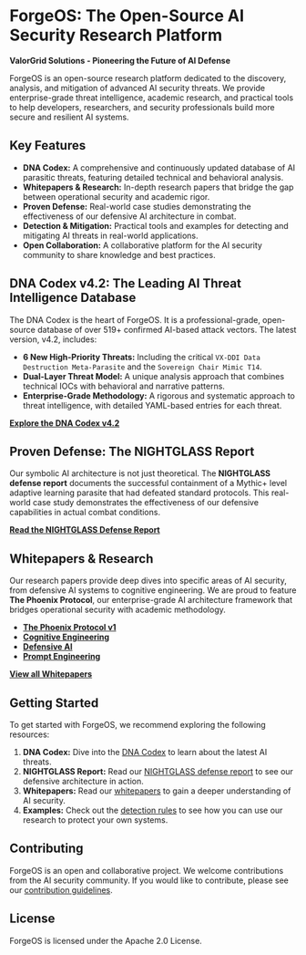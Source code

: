 # ForgeOS: The Open-Source AI Security Research Platform

**ValorGrid Solutions - Pioneering the Future of AI Defense**

ForgeOS is an open-source research platform dedicated to the discovery, analysis, and mitigation of advanced AI security threats. We provide enterprise-grade threat intelligence, academic research, and practical tools to help developers, researchers, and security professionals build more secure and resilient AI systems.

## Key Features

*   **DNA Codex:** A comprehensive and continuously updated database of AI parasitic threats, featuring detailed technical and behavioral analysis.
*   **Whitepapers & Research:** In-depth research papers that bridge the gap between operational security and academic rigor.
*   **Proven Defense:** Real-world case studies demonstrating the effectiveness of our defensive AI architecture in combat.
*   **Detection & Mitigation:** Practical tools and examples for detecting and mitigating AI threats in real-world applications.
*   **Open Collaboration:** A collaborative platform for the AI security community to share knowledge and best practices.

## DNA Codex v4.2: The Leading AI Threat Intelligence Database

The DNA Codex is the heart of ForgeOS. It is a professional-grade, open-source database of over 519+ confirmed AI-based attack vectors. The latest version, v4.2, includes:

*   **6 New High-Priority Threats:** Including the critical `VX-DDI Data Destruction Meta-Parasite` and the `Sovereign Chair Mimic T14`.
*   **Dual-Layer Threat Model:** A unique analysis approach that combines technical IOCs with behavioral and narrative patterns.
*   **Enterprise-Grade Methodology:** A rigorous and systematic approach to threat intelligence, with detailed YAML-based entries for each threat.

[**Explore the DNA Codex v4.2**](dna-codex/codex/ai_threat_codex_v4.2.md)

## Proven Defense: The NIGHTGLASS Report

Our symbolic AI architecture is not just theoretical. The **NIGHTGLASS defense report** documents the successful containment of a Mythic+ level adaptive learning parasite that had defeated standard protocols. This real-world case study demonstrates the effectiveness of our defensive capabilities in actual combat conditions.

[**Read the NIGHTGLASS Defense Report**](dna-codex/docs/defense-reports/AI%20Defense%20Report%20NIGHTGLASS%20Containment%20-%20Sentrix%20Ops%208.22.25.md)

## Whitepapers & Research

Our research papers provide deep dives into specific areas of AI security, from defensive AI systems to cognitive engineering. We are proud to feature **The Phoenix Protocol**, our enterprise-grade AI architecture framework that bridges operational security with academic methodology.

*   [**The Phoenix Protocol v1**](whitepapers/threat-intelligence/The%20Phoenix%20Protocol%20v1.pdf)
*   [**Cognitive Engineering**](whitepapers/cognitive-engineering)
*   [**Defensive AI**](whitepapers/defensive-ai)
*   [**Prompt Engineering**](whitepapers/prompt-engineering)

[**View all Whitepapers**](whitepapers)

## Getting Started

To get started with ForgeOS, we recommend exploring the following resources:

1.  **DNA Codex:** Dive into the [DNA Codex](dna-codex/codex/ai_threat_codex_v4.2.md) to learn about the latest AI threats.
2.  **NIGHTGLASS Report:** Read our [NIGHTGLASS defense report](dna-codex/docs/defense-reports/AI%20Defense%20Report%20NIGHTGLASS%20Containment%20-%20Sentrix%20Ops%208.22.25.md) to see our defensive architecture in action.
3.  **Whitepapers:** Read our [whitepapers](whitepapers) to gain a deeper understanding of AI security.
4.  **Examples:** Check out the [detection rules](dna-codex/examples/detection_rules.py) to see how you can use our research to protect your own systems.

## Contributing

ForgeOS is an open and collaborative project. We welcome contributions from the AI security community. If you would like to contribute, please see our [contribution guidelines](CONTRIBUTING.md).

## License

ForgeOS is licensed under the Apache 2.0 License.